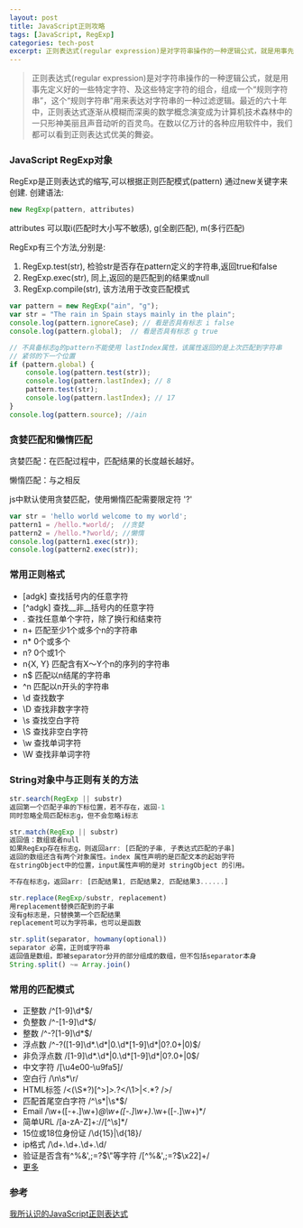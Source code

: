 ```yaml
---
layout: post
title: JavaScript正则攻略
tags: [JavaScript, RegExp]
categories: tech-post
excerpt: 正则表达式(regular expression)是对字符串操作的一种逻辑公式，就是用事先定义好的一些特定字符、及这些特定字符的组合，组成一个“规则字符串”，这个“规则字符串”用来表达对字符串的一种过滤逻辑。最近的六十年中，正则表达式逐渐从模糊而深奥的数学概念演变成为计算机技术森林中的一只形神美丽且声音动听的百灵鸟。在数以亿万计的各种应用软件中，我们都可以看到正则表达式优美的舞姿。
---
```

> 正则表达式(regular expression)是对字符串操作的一种逻辑公式，就是用事先定义好的一些特定字符、及这些特定字符的组合，组成一个“规则字符串”，这个“规则字符串”用来表达对字符串的一种过滤逻辑。最近的六十年中，正则表达式逐渐从模糊而深奥的数学概念演变成为计算机技术森林中的一只形神美丽且声音动听的百灵鸟。在数以亿万计的各种应用软件中，我们都可以看到正则表达式优美的舞姿。

### JavaScript RegExp对象
RegExp是正则表达式的缩写,可以根据正则匹配模式(pattern) 通过new关键字来创建.
创建语法:

~~~javascript
new RegExp(pattern, attributes)
~~~

attributes 可以取i(匹配时大小写不敏感), g(全剧匹配), m(多行匹配)

RegExp有三个方法,分别是:

1. RegExp.test(str), 检验str是否存在pattern定义的字符串,返回true和false
2. RegExp.exec(str), 同上,返回的是匹配到的结果或null
3. RegExp.compile(str), 该方法用于改变匹配模式

~~~javascript
var pattern = new RegExp("ain", "g");
var str = "The rain in Spain stays mainly in the plain";
console.log(pattern.ignoreCase); // 看是否具有标志 i false
console.log(pattern.global);  // 看是否具有标志 g true

// 不具备标志g的pattern不能使用 lastIndex属性，该属性返回的是上次匹配到字符串
// 紧邻的下一个位置
if (pattern.global) {
    console.log(pattern.test(str));
    console.log(pattern.lastIndex); // 8
    pattern.test(str);
    console.log(pattern.lastIndex); // 17
}
console.log(pattern.source); //ain
~~~

### 贪婪匹配和懒惰匹配
贪婪匹配：在匹配过程中，匹配结果的长度越长越好。

懒惰匹配：与之相反

js中默认使用贪婪匹配，使用懒惰匹配需要限定符 '?'

~~~javascript
var str = 'hello world welcome to my world';
pattern1 = /hello.*world/;  //贪婪
pattern2 = /hello.*?world/; //懒惰
console.log(pattern1.exec(str));
console.log(pattern2.exec(str));
~~~

### 常用正则格式
- [adgk]            查找括号内的任意字符
- [^adgk]           查找__非__括号内的任意字符
- .                 查找任意单个字符，除了换行和结束符
- n+                匹配至少1个或多个n的字符串
- n*                0个或多个
- n?                0个或1个
- n{X, Y}           匹配含有X～Y个n的序列的字符串
- n$                匹配以n结尾的字符串
- ^n                匹配以n开头的字符串
- \d                查找数字
- \D                查找非数字字符
- \s                查找空白字符
- \S                查找非空白字符
- \w                查找单词字符
- \W                查找非单词字符

### String对象中与正则有关的方法

~~~javascript
str.search(RegExp || substr)
返回第一个匹配子串的下标位置，若不存在，返回-1
同时忽略全局匹配标志g，但不会忽略i标志

str.match(RegExp || substr)
返回值：数组或者null
如果RegExp存在标志g，则返回arr: [匹配的子串, 子表达式匹配的子串]
返回的数组还含有两个对象属性。index 属性声明的是匹配文本的起始字符
在stringObject中的位置，input属性声明的是对 stringObject 的引用。

不存在标志g，返回arr: [匹配结果1, 匹配结果2, 匹配结果3......]

str.replace(RegExp/substr, replacement)
用replacement替换匹配到的子串
没有g标志是，只替换第一个匹配结果
replacement可以为字符串，也可以是函数

str.split(separator, howmany(optional))
separator 必需，正则或字符串
返回值是数组，即被separator分开的部分组成的数组，但不包括separator本身
String.split() ~= Array.join()
~~~

### 常用的匹配模式
- 正整数            /^[1-9]\d*$/
- 负整数            /^-[1-9]\d*$/
- 整数              /^-?[1-9]\d*$/
- 浮点数            /^-?([1-9]\d*\.\d*|0\.\d*[1-9]\d*|0?\.0+|0)$/
- 非负浮点数        /[1-9]\d*\.\d*|0\.\d*[1-9]\d*|0?\.0+|0$/
- 中文字符          /[\u4e00-\u9fa5]/
- 空白行            /\n\s*\r/
- HTML标签          /<(\S*?)[^>]*>.*?</\1>|<.*? />/
- 匹配首尾空白字符                  /^\s*|\s*$/
- Email                             /\w+([-+.]\w+)*@\w+([-.]\w+)*\.\w+([-.]\w+)*/                   
- 简单URL                           /[a-zA-Z]+://[^\s]*/
- 15位或18位身份证                  /\d{15}|\d{18}/
- ip格式                            /\d+\.\d+\.\d+\.\d/
- 验证是否含有^%&',;=?$\"等字符     /[^%&',;=?$\x22]+/
- [更多](http://www.codefans.net/articles/915.shtml)

### 参考
[我所认识的JavaScript正则表达式](http://www.php100.com/html/it/biancheng/2015/0320/8825.html)
